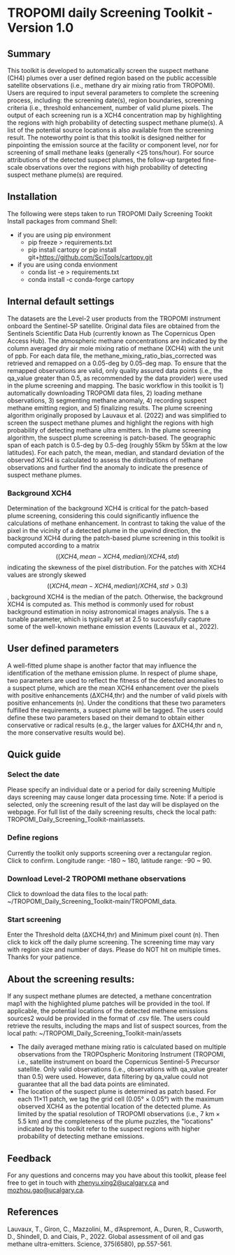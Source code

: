 # TROPOMI daily Screening Toolkit - Version 1.0 
## Summary
This toolkit is developed to automatically screen the suspect methane (CH4) plumes over a user defined region based on the public accessible satellite observations (i.e., methane dry air mixing ratio from TROPOMI). Users are required to input several parameters to complete the screening process, including: the screening date(s), region boundaries, screening criteria (i.e., threshold enhancement, number of valid plume pixels. The output of each screening run is a XCH4 concentration map by highlighting the regions with high probability of detecting suspect methane plume(s). A list of the potential source locations is also available from the screening result. The noteworthy point is that this toolkit is designed neither for pinpointing the emission source at the facility or component level, nor for screening of small methane leaks (generally <25 tons/hour). For source attributions of the detected suspect plumes, the follow-up targeted fine-scale observations over the regions with high probability of detecting suspect methane plume(s) are required.

## Installation 
The following were steps taken to run TROPOMI Daily Screening Tookit
Install packages from command Shell: 
- if you are using pip environment 
  -   pip freeze > requirements.txt
  -   pip install cartopy or pip install git+https://github.com/SciTools/cartopy.git
- if you are using conda envionment 
  -   conda list -e > requirements.txt   
  -   conda install -c conda-forge cartopy
  
  
## Internal default settings
The datasets are the Level-2 user products from the TROPOMI instrument onboard the Sentinel-5P satellite. Original data files are obtained from the Sentinels Scientific Data Hub (currently known as The Copernicus Open Access Hub). The atmospheric methane concentrations are indicated by the column averaged dry air mole mixing ratio of methane (XCH4) with the unit of ppb. For each data file, the methane_mixing_ratio_bias_corrected was retrieved and remapped on a 0.05-deg by 0.05-deg map. To ensure that the remapped observations are valid, only quality assured data points (i.e., the qa_value greater than 0.5, as recommended by the data provider) were used in the plume screening and mapping. The basic workflow in this toolkit is 1) automatically downloading TROPOMI data files, 2) loading methane observations, 3) segmenting methane anomaly, 4) recording suspect methane emitting region, and 5) finalizing results.
The plume screening algorithm originally proposed by Lauvaux et al. (2022) and was simplified to screen the suspect methane plumes and highlight the regions with high probability of detecting methane ultra emitters. In the plume screening algorithm, the suspect plume screening is patch-based. The geographic span of each patch is 0.5-deg by 0.5-deg (roughly 55km by 55km at the low latitudes). For each patch, the mean, median, and standard deviation of the observed XCH4 is calculated to assess the distributions of methane observations and further find the anomaly to indicate the presence of suspect methane plumes. 

### Background XCH4 
Determination of the background XCH4 is critical for the patch-based plume screening, considering this could significantly influence the calculations of methane enhancement. In contrast to taking the value of the pixel in the vicinity of a detected plume in the upwind direction, the background XCH4 during the patch-based plume screening in this toolkit is computed according to a matrix $$((XCH4,mean- XCH4,median)/ XCH4,std)$$ indicating the skewness of the pixel distribution. For the patches with XCH4 values are strongly skewed $$((XCH4,mean- XCH4,median)/ XCH4,std > 0.3)$$, background XCH4 is the median of the patch. Otherwise, the background XCH4 is computed as. This method is commonly used for robust background estimation in noisy astronomical images analysis. The  s a tunable parameter, which is typically set at 2.5 to successfully capture some of the well-known methane emission events (Lauvaux et al., 2022).

## User defined parameters 
A well-fitted plume shape is another factor that may influence the identification of the methane emission plume. In respect of plume shape, two parameters are used to reflect the fitness of the detected anomalies to a suspect plume, which are the mean XCH4 enhancement over the pixels with positive enhancements (ΔXCH4,thr) and the number of valid pixels with positive enhancements (n). Under the conditions that these two parameters fulfilled the requirements, a suspect plume will be tagged. The users could define these two parameters based on their demand to obtain either conservative or radical results (e.g., the larger values for ΔXCH4,thr and n, the more conservative results would be). 

## Quick guide
### Select the date
Please specify an individual date or a period for daily screening Multiple days screening may cause longer data processing time. 
Note: If a period is selected, only the screening result of the last day will be displayed on the webpage. For full list of the daily screening results, check the local path:  TROPOMI_Daily_Screening_Toolkit-main\assets.
### Define regions
Currently the toolkit only supports screening over a rectangular region. Click <Define polygon> to confirm.
Longitude range: -180 ~ 180, latitude range: -90 ~ 90.
### Download Level-2 TROPOMI methane observations
Click <Download> to download the data files to the local path: ~/TROPOMI_Daily_Screening_Toolkit-main/TROPOMI_data.
### Start screening
Enter the Threshold delta (ΔXCH4,thr) and Minimum pixel count (n). Then click <Start screening> to kick off the daily plume screening. The screening time may vary with region size and number of days. Please do NOT hit on <Start screening> multiple times. Thanks for your patience.

## About the screening results:
If any suspect methane plumes are detected, a methane concentration map1 with the highlighted plume patches will be provided in the tool. If applicable, the potential locations of the detected methene emissions sources2 would be provided in the format of .csv file. The users could retrieve the results, including the maps and list of suspect sources, from the local path: ~/TROPOMI_Daily_Screening_Toolkit-main/assets
- The daily averaged methane mixing ratio is calculated based on multiple observations from the TROPOspheric Monitoring Instrument (TROPOMI, i.e., satellite instrument on board the Copernicus Sentinel-5 Precursor satellite. Only valid observations (i.e., observations with qa_value greater than 0.5) were used. However, data filtering by qa_value could not guarantee that all the bad data points are eliminated.
- The location of the suspect plume is determined as patch based. For each 11×11 patch, we tag the grid cell (0.05° × 0.05°) with the maximum observed XCH4 as the potential location of the detected plume. As limited by the spatial resolution of TROPOMI observations (i.e., 7 km × 5.5 km) and the completeness of the plume puzzles, the "locations" indicated by this toolkit refer to the suspect regions with higher probability of detecting methane emissions.

## Feedback
For any questions and concerns may you have about this toolkit, please feel free to get in touch with zhenyu.xing2@ucalgary.ca and mozhou.gao@ucalgary.ca.

## References
Lauvaux, T., Giron, C., Mazzolini, M., d’Aspremont, A., Duren, R., Cusworth, D., Shindell, D. and Ciais, P., 2022. Global assessment of oil and gas methane ultra-emitters. Science, 375(6580), pp.557-561.


